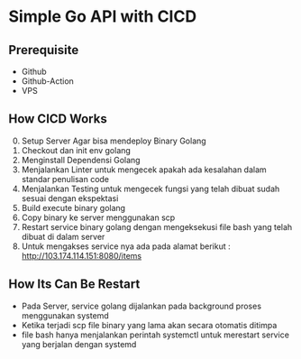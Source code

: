 # Simple Go API with CICD 
## Prerequisite
- Github 
- Github-Action
- VPS

## How CICD Works 
0.  Setup Server Agar bisa mendeploy Binary Golang
1. Checkout dan init env golang
2. Menginstall Dependensi Golang 
3. Menjalankan Linter untuk mengecek apakah ada kesalahan dalam standar penulisan code
4. Menjalankan Testing untuk mengecek fungsi yang telah dibuat sudah sesuai dengan ekspektasi 
5. Build execute binary golang
6. Copy binary ke server menggunakan scp 
7. Restart service binary golang dengan mengeksekusi file bash yang telah dibuat di dalam server
8. Untuk mengakses service nya ada pada alamat berikut : http://103.174.114.151:8080/items

## How Its Can Be Restart
- Pada Server, service golang dijalankan pada background proses menggunakan systemd
- Ketika terjadi scp file binary yang lama akan secara otomatis ditimpa
- file bash hanya menjalankan perintah systemctl untuk merestart service yang berjalan dengan systemd

